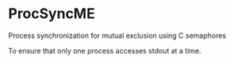 # ProcSyncME
Process synchronization for mutual exclusion using C semaphores

To ensure that only one process accesses stdout at a time.
